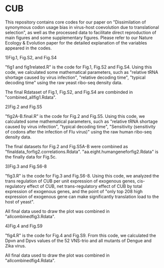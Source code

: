 # CUB
This repository contains core codes for our paper on "Dissimilation of synonymous codon usage bias in virus-host coevolution due to translational selection", as well as the processed data to facilitate direct reproduction of main figures and some supplementary figures.  Please refer to our Nature Ecology & Evolution paper for the detailed explanation of the variables appeared in the codes.

1)Fig.1, Fig.S2, and Fig.S4

"fig1 and fig1related.R" is the code for Fig.1, Fig.S2 and Fig.S4.  Using this code, we calculated some mathematical parameters, such as "relative tRNA shortage caused by virus infection", "relative decoding time", "typical decoding time" using the raw yeast ribo-seq density data.

The final Rdataset of Fig.1, Fig.S2, and Fig.S4 are combinded in "combined_allfig1.Rdata".

2)Fig.2 and Fig.S5

"fig2A-B.final.R" is the code for Fig.2 and Fig.S5.  Using this code, we calculated some mathematical parameters, such as "relative tRNA shortage caused by virus infection", "typical decoding time", "Sensitivity (sensitivity of codons after the infection of Flu virus)" using the raw human ribo-seq density data.

The final datasets for Fig.2 and Fig.S5A-B were combined as "finaldata_forfig2.correlations.Rdata". "aa.eight.humangeneforfig2.Rdata" is the finally data for Fig.5c.  

3)Fig.3 and Fig.S6-8

"fig3.R" is the code for Fig.3 and Fig.S6-8.  Using this code, we analyzed the trans regulation of CUB per unit expression of exogenous genes, cis-regulatory effect of CUB, net trans-regulatory effect of CUB by total expression of exogenous genes, and the point of "only top 208 high expression of exogenous gene can make significantly translation load to the host of yeast".

All final data used to draw the plot was combined in "allcombinedfig3.Rdata".

4)Fig.4 and Fig.S9

"fig4.R" is the code for Fig.4 and Fig.S9.  From this code, we calculated the Dpvn and Dpvs values of the 52 VNS-trio and all mutants of Dengue and Zika virus.  

All final data used to draw the plot was combined in "allcombinedfig4.Rdata".








